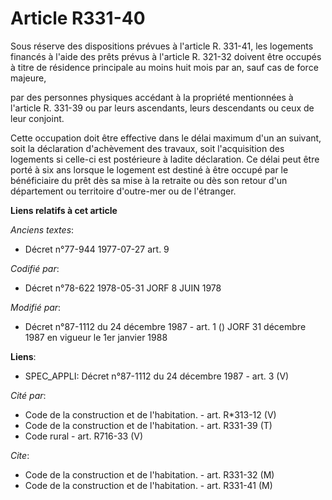 # Article R331-40

Sous réserve des dispositions prévues à l'article R. 331-41, les logements financés à l'aide des prêts prévus à l'article R.
321-32 doivent être occupés à titre de résidence principale au moins huit mois par an, sauf cas de force majeure,

par des personnes physiques accédant à la propriété mentionnées à l'article R. 331-39 ou par leurs ascendants, leurs
descendants ou ceux de leur conjoint.

Cette occupation doit être effective dans le délai maximum d'un an suivant, soit la déclaration d'achèvement des travaux,
soit l'acquisition des logements si celle-ci est postérieure à ladite déclaration. Ce délai peut être porté à six ans lorsque
le logement est destiné à être occupé par le bénéficiaire du prêt dès sa mise à la retraite ou dès son retour d'un
département ou territoire d'outre-mer ou de l'étranger.

**Liens relatifs à cet article**

_Anciens textes_:

  - Décret n°77-944 1977-07-27 art. 9

_Codifié par_:

  - Décret n°78-622 1978-05-31 JORF 8 JUIN 1978

_Modifié par_:

  - Décret n°87-1112 du 24 décembre 1987 - art. 1 () JORF 31 décembre 1987 en vigueur le 1er janvier 1988

**Liens**:

  - SPEC_APPLI: Décret n°87-1112 du 24 décembre 1987 - art. 3 (V)

_Cité par_:

  - Code de la construction et de l'habitation. - art. R*313-12 (V)
  - Code de la construction et de l'habitation. - art. R331-39 (T)
  - Code rural - art. R716-33 (V)

_Cite_:

  - Code de la construction et de l'habitation. - art. R331-32 (M)
  - Code de la construction et de l'habitation. - art. R331-41 (M)
